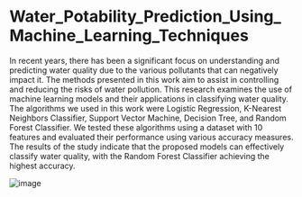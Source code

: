 # Water_Potability_Prediction_Using_Machine_Learning_Techniques
In recent years, there has been a significant focus on understanding and predicting water quality due to the various pollutants that can negatively impact it. The methods presented in this work aim to assist in controlling and reducing the risks of water pollution. This research examines the use of machine learning models and their applications in classifying water quality. The algorithms we used in this work were Logistic Regression, K-Nearest Neighbors Classifier, Support Vector Machine, Decision Tree, and Random Forest Classifier. We tested these algorithms using a dataset with 10 features and evaluated their performance using various accuracy measures. The results of the study indicate that the proposed models can effectively classify water quality, with the Random Forest Classifier achieving the highest accuracy.


![image](https://github.com/orkrahman97/Water_Potability_Prediction_Using_Machine_Learning_Techniques/assets/67518144/afeefc85-24ac-4e52-b5d1-e774ebdd9913)
